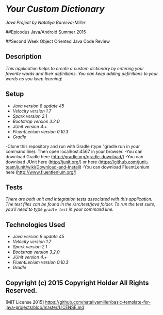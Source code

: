 # _Your Custom Dictionary_

_Java Project by Nataliya Bareeva-Miller_

##Epicodus Java/Android Summer 2015

##Second Week Object Oriented Java Code Review

## Description

_This application helps to create a custom dictionary by entering your favorite words and their definitions. You can keep adding definitions to your words as you keep learning!_


## Setup

* _Java version 8 update 45_
* _Velocity version 1.7_
* _Spark version 2.1_
* _Bootstrap version 3.2.0_
* _JUnit version 4.+_
* _FluentLenium version 0.10.3_
* _Gradle_


-Clone this repository and run with Gradle (type "gradle run in your command line). Then open localhost:4567 in your browser.
-You can download Gradle here (http://gradle.org/gradle-download/)
-You can download JUnit here (http://junit.org/)  or here  (https://github.com/junit-team/junit/wiki/Download-and-Install)
-You can download FluentLenium here (http://www.fluentlenium.org/)


## Tests

_There are both unit and integration tests associated with this application. The test files can be found in the /src/test/java folder. To run the test suite, you'll need to type ``gradle test`` in your command line._


## Technologies Used

* _Java version 8 update 45_
* _Velocity version 1.7_
* _Spark version 2.1_
* _Bootstrap version 3.2.0_
* _JUnit version 4.+_
* _FluentLenium version 0.10.3_
* _Gradle_



## Copyright (c) 2015 Copyright Holder All Rights Reserved.
[MIT License 2015] https://github.com/nataliyamiller/basic-template-for-java-projects/blob/master/LICENSE.md
